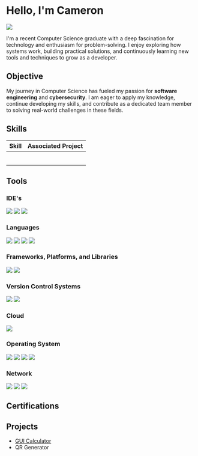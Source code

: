 # Hello, I'm Cameron
<a href="https://www.linkedin.com/in/cameron-devenport-4b2599196/"><img src="https://img.shields.io/badge/-LinkedIn-0072b1?&style=for-the-badge&logo=linkedin&logoColor=white" /></a>


I'm a recent Computer Science graduate with a deep fascination for technology and enthusiasm for problem-solving. I enjoy exploring how systems work, building practical solutions, and continuously learning new tools and techniques to grow as a developer. 

## Objective

My journey in Computer Science has fueled my passion for **software engineering** and **cybersecurity**. I am eager to apply my knowledge, continue developing my skills, and contribute as a dedicated team member to solving real-world challenges in these fields.  

## Skills

| Skill                                         | Associated Project         |
|-----------------------------------------------|----------------------------|
|                                               |                            |
|                                               |                            |
|                                               |                            |
|                                               |                            |
|                                               |                            |
|                                               |                            |

## Tools

### IDE's
<div>
    <img src="https://img.shields.io/badge/Visual%20Studio%20Code-0078d7.svg?style=for-the-badge&logo=visual-studio-code&logoColor=white"/>
    <img src="https://img.shields.io/badge/pycharm-143?style=for-the-badge&logo=pycharm&logoColor=black&color=black&labelColor=green"/>
    <img src="https://img.shields.io/badge/Eclipse-FE7A16.svg?style=for-the-badge&logo=Eclipse&logoColor=white"/>
   
</div>

### Languages
<div>
    <img src="https://img.shields.io/badge/java-%23ED8B00.svg?style=for-the-badge&logo=openjdk&logoColor=white"/>
    <img src="https://img.shields.io/badge/python-3670A0?style=for-the-badge&logo=python&logoColor=ffdd54"/>
    <img src="https://img.shields.io/badge/c-%2300599C.svg?style=for-the-badge&logo=c&logoColor=white"/>
    <img src="https://img.shields.io/badge/html5-%23E34F26.svg?style=for-the-badge&logo=html5&logoColor=white"/>
   
</div>

### Frameworks, Platforms, and Libraries
<div>
  
<img src="https://img.shields.io/badge/scrapy-%2360a839.svg?style=for-the-badge&logo=scrapy&logoColor=d1d2d3"/>
<img src="https://img.shields.io/badge/flask-%23000.svg?style=for-the-badge&logo=flask&logoColor=white"/>

</div>

### Version Control Systems
<div>
    <img src="https://img.shields.io/badge/github-%23121011.svg?style=for-the-badge&logo=github&logoColor=white"/>
    <img src="https://img.shields.io/badge/git-%23F05033.svg?style=for-the-badge&logo=git&logoColor=white"/>
   
</div>

### Cloud
<div>
   <img src="https://img.shields.io/badge/AWS-%23FF9900.svg?style=for-the-badge&logo=amazon-aws&logoColor=white"/>
   
</div>

### Operating System
<div>
    <img src="https://img.shields.io/badge/Linux-FCC624?style=for-the-badge&logo=linux&logoColor=black" />
    <img src="https://img.shields.io/badge/Ubuntu-E95420?style=for-the-badge&logo=ubuntu&logoColor=white"/>
    <img src="https://img.shields.io/badge/macOS-000000?style=for-the-badge&logo=apple&logoColor=white"/>
    <img src="https://img.shields.io/badge/Windows-0078D6?style=for-the-badge&logo=windows&logoColor=white"/>
   
</div>

### Network
<div>
    <img src="https://img.shields.io/badge/-Wireshark-1679A7?&style=for-the-badge&logo=Wireshark&logoColor=white" />
    <img src="https://img.shields.io/badge/Ghidra-FFA500?style=for-the-badge&logo=gnubash&logoColor=white"/>
    <img src="https://img.shields.io/badge/Metasploit-2E74B5?style=for-the-badge&logo=metasploit&logoColor=white)"/>
   
</div>




## Certifications
<div>
</div>

## Projects
- <a href="https://github.com/cdevenport44/dev-journey/tree/main/GUI%20Calculator">GUI Calculator</a>
- QR Generator
